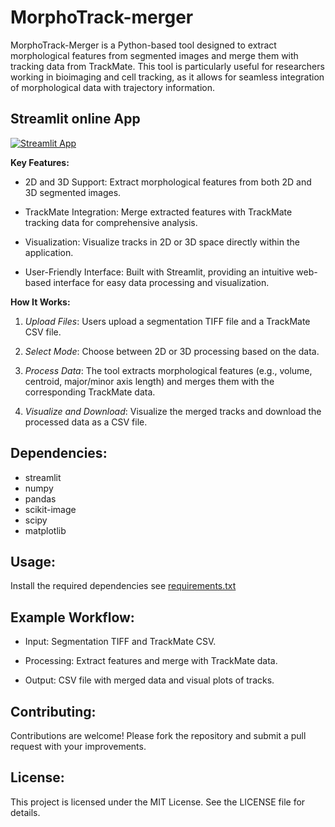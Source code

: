 # MorphoTrack-merger

MorphoTrack-Merger is a Python-based tool designed to extract morphological features from segmented images and merge them with tracking data from TrackMate. This tool is particularly useful for researchers working in bioimaging and cell tracking, as it allows for seamless integration of morphological data with trajectory information.

## Streamlit online App

[![Streamlit App](https://static.streamlit.io/badges/streamlit_badge_black_white.svg)](https://app-starter-kit.streamlit.app)

**Key Features:**
- 2D and 3D Support: Extract morphological features from both 2D and 3D segmented images.

- TrackMate Integration: Merge extracted features with TrackMate tracking data for comprehensive analysis.

- Visualization: Visualize tracks in 2D or 3D space directly within the application.

- User-Friendly Interface: Built with Streamlit, providing an intuitive web-based interface for easy data processing and visualization.

**How It Works:**
1. *Upload Files*: Users upload a segmentation TIFF file and a TrackMate CSV file.

2. *Select Mode*: Choose between 2D or 3D processing based on the data.

3. *Process Data*: The tool extracts morphological features (e.g., volume, centroid, major/minor axis length) and merges them with the corresponding TrackMate data.

4. *Visualize and Download*: Visualize the merged tracks and download the processed data as a CSV file.

## Dependencies:
- streamlit
- numpy
- pandas
- scikit-image
- scipy
- matplotlib

## Usage:
Install the required dependencies see [requirements.txt](https://github.com/imAIgene-Dream3D/MorphoTrack-merger/blob/master/requirements.txt)


## Example Workflow:
- Input: Segmentation TIFF and TrackMate CSV.

- Processing: Extract features and merge with TrackMate data.

- Output: CSV file with merged data and visual plots of tracks.

## Contributing:
Contributions are welcome! Please fork the repository and submit a pull request with your improvements.

## License:
This project is licensed under the MIT License. See the LICENSE file for details.




